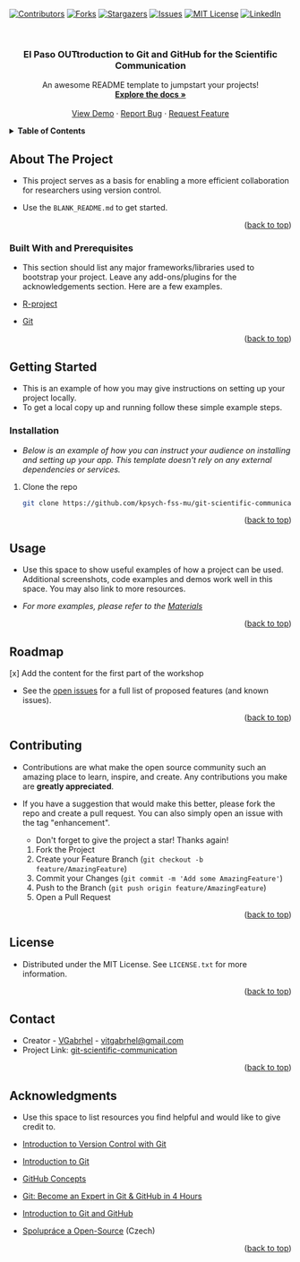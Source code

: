 <a name="readme-top"></a>

<!-- PROJECT SHIELDS -->
<!--
*** I'm using markdown "reference style" links for readability.
*** Reference links are enclosed in brackets [ ] instead of parentheses ( ).
*** See the bottom of this document for the declaration of the reference variables
*** for contributors-url, forks-url, etc. This is an optional, concise syntax you may use.
*** https://www.markdownguide.org/basic-syntax/#reference-style-links
-->
[![Contributors][contributors-shield]][contributors-url]
[![Forks][forks-shield]][forks-url]
[![Stargazers][stars-shield]][stars-url]
[![Issues][issues-shield]][issues-url]
[![MIT License][license-shield]][license-url]
[![LinkedIn][linkedin-shield]][linkedin-url]

<!-- PROJECT LOGO -->
<br />

  <h3 align="center">El Paso OUTtroduction to Git and GitHub for the Scientific Communication</h3>

  <p align="center">
    An awesome README template to jumpstart your projects!
    <br />
    <a href="https://github.com/kpsych-fss-mu/git-scientific-communication"><strong>Explore the docs »</strong></a>
    <br />
    <br />
    <a href="https://github.com/kpsych-fss-mu/git-scientific-communication">View Demo</a>
    ·
    <a href="https://github.com/kpsych-fss-mu/git-scientific-communication/issues">Report Bug</a>
    ·
    <a href="https://github.com/kpsych-fss-mu/git-scientific-communication/issues">Request Feature</a>
  </p>
</div>

<!-- TABLE OF CONTENTS -->
<details>
  <summary><b>Table of Contents</b></summary>
  <ol>
    <li>
      <a href="#about-the-project">About The Project</a>
      <ul>
        <li><a href="#built-with">Built With</a></li>
      </ul>
    </li>
    <li>
      <a href="#getting-started">Getting Started</a>
      <ul>
        <li><a href="#prerequisites">Prerequisites</a></li>
        <li><a href="#installation">Installation</a></li>
      </ul>
    </li>
    <li><a href="#usage">Usage</a></li>
    <li><a href="#roadmap">Roadmap</a></li>
    <li><a href="#contributing">Contributing</a></li>
    <li><a href="#license">License</a></li>
    <li><a href="#contact">Contact</a></li>
    <li><a href="#acknowledgments">Acknowledgments</a></li>
  </ol>
</details>

<!-- ABOUT THE PROJECT -->
## **About The Project**

- This project serves as a basis for enabling a more efficient collaboration for researchers using version control.

- Use the `BLANK_README.md` to get started.

<p align="right">(<a href="#readme-top">back to top</a>)</p>

### **Built With** and **Prerequisites**

- This section should list any major frameworks/libraries used to bootstrap your project. Leave any add-ons/plugins for the acknowledgements section. Here are a few examples.

- [R-project](https://www.r-project.org/)
- [Git](https://git-scm.com/)

<p align="right">(<a href="#readme-top">back to top</a>)</p>

<!-- GETTING STARTED -->
## **Getting Started**

- This is an example of how you may give instructions on setting up your project locally.
- To get a local copy up and running follow these simple example steps.

### **Installation**

- _Below is an example of how you can instruct your audience on installing and setting up your app. This template doesn't rely on any external dependencies or services._

1. Clone the repo
   ```sh
   git clone https://github.com/kpsych-fss-mu/git-scientific-communication.git
   ```

<p align="right">(<a href="#readme-top">back to top</a>)</p>

<!-- USAGE EXAMPLES -->
## **Usage**

- Use this space to show useful examples of how a project can be used. Additional screenshots, code examples and demos work well in this space. You may also link to more resources.

- _For more examples, please refer to the [Materials](https://github.com/kpsych-fss-mu/git-scientific-communication/tree/main/materials)_

<p align="right">(<a href="#readme-top">back to top</a>)</p>

<!-- ROADMAP -->
## **Roadmap**

[x] Add the content for the first part of the workshop

- See the [open issues](https://github.com/kpsych-fss-mu/git-scientific-communication/issues) for a full list of proposed features (and known issues).

<p align="right">(<a href="#readme-top">back to top</a>)</p>

<!-- CONTRIBUTING -->
## **Contributing**

- Contributions are what make the open source community such an amazing place to learn, inspire, and create. Any contributions you make are **greatly appreciated**.

- If you have a suggestion that would make this better, please fork the repo and create a pull request. You can also simply open an issue with the tag "enhancement".
  - Don't forget to give the project a star! Thanks again!

  1. Fork the Project
  2. Create your Feature Branch (`git checkout -b feature/AmazingFeature`)
  3. Commit your Changes (`git commit -m 'Add some AmazingFeature'`)
  4. Push to the Branch (`git push origin feature/AmazingFeature`)
  5. Open a Pull Request

<p align="right">(<a href="#readme-top">back to top</a>)</p>

<!-- LICENSE -->
## **License**

- Distributed under the MIT License. See `LICENSE.txt` for more information.

<p align="right">(<a href="#readme-top">back to top</a>)</p>

<!-- CONTACT -->
## **Contact**

- Creator - [VGabrhel](https://github.com/VGabrhel) - vitgabrhel@gmail.com
- Project Link: [git-scientific-communication](https://github.com/kpsych-fss-mu/git-scientific-communication)

<p align="right">(<a href="#readme-top">back to top</a>)</p>

<!-- ACKNOWLEDGMENTS -->
## **Acknowledgments**

- Use this space to list resources you find helpful and would like to give credit to.

- [Introduction to Version Control with Git](https://app.datacamp.com/learn/courses/introduction-to-version-control-with-git)
- [Introduction to Git](https://app.datacamp.com/learn/courses/introduction-to-git)
- [GitHub Concepts](https://app.datacamp.com/learn/courses/github-concepts)
- [Git: Become an Expert in Git & GitHub in 4 Hours](https://www.udemy.com/course/git-expert-4-hours)
- [Introduction to Git and GitHub](https://www.coursera.org/learn/introduction-git-github)
- [Spolupráce a Open-Source](https://naucse.python.cz/course/pyladies/sessions/foss/) (Czech)

<p align="right">(<a href="#readme-top">back to top</a>)</p>

<!-- MARKDOWN LINKS & IMAGES -->
<!-- https://www.markdownguide.org/basic-syntax/#reference-style-links -->
[contributors-shield]: https://img.shields.io/github/contributors/kpsych-fss-mu/git-scientific-communication.svg?style=for-the-badge
[contributors-url]: https://github.com/kpsych-fss-mu/git-scientific-communication/graphs/contributors
[forks-shield]: https://img.shields.io/github/forks/kpsych-fss-mu/git-scientific-communication.svg?style=for-the-badge
[forks-url]: https://github.com/kpsych-fss-mu/git-scientific-communication/network/members
[stars-shield]: https://img.shields.io/github/stars/kpsych-fss-mu/git-scientific-communication.svg?style=for-the-badge
[stars-url]: https://github.com/kpsych-fss-mu/git-scientific-communication/stargazers
[issues-shield]: https://img.shields.io/github/issues/kpsych-fss-mu/git-scientific-communication.svg?style=for-the-badge
[issues-url]: https://github.com/kpsych-fss-mu/git-scientific-communication/issues
[license-shield]: https://img.shields.io/github/license/kpsych-fss-mu/git-scientific-communication.svg?style=for-the-badge
[license-url]: https://github.com/kpsych-fss-mu/git-scientific-communication/blob/main/LICENSE
[linkedin-shield]: https://img.shields.io/badge/-LinkedIn-black.svg?style=for-the-badge&logo=linkedin&colorB=555
[linkedin-url]: https://www.linkedin.com/in/vit-gabrhel-ph-d-2b0a8b98/